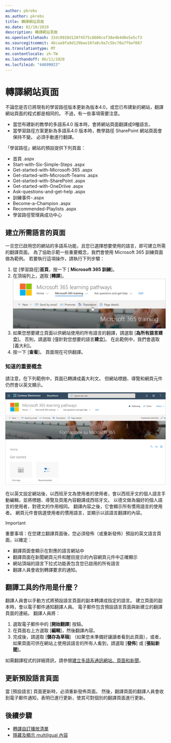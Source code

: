 ```yaml
---
author: pkrebs
ms.author: pkrebs
title: 轉譯網站頁面
ms.date: 02/10/2019
description: 轉譯網站頁面
ms.openlocfilehash: 32dc0928d12074575c8608cef38e4b4d0e5e5cf3
ms.sourcegitcommit: 46caa9fa9d129bee107a8c9a7c5bc70a7f9af087
ms.translationtype: MT
ms.contentlocale: zh-TW
ms.lasthandoff: 06/11/2020
ms.locfileid: "44699023"
---
```

# <a name="translate-site-pages"></a>轉譯網站頁面
不論您是否已將現有的學習路徑版本更新為版本4.0，或您已布建新的網站，翻譯網站頁面的程式都是相同的。 不過，有一些事項需要注意。 
- 當您布建新的教學的多語系4.0 版本時，會將網站頁面翻譯成9種語言。 
- 當學習路徑方案更新為多語系4.0 版本時，教學路徑 SharePoint 網站頁面會保持不變。 必須手動進行翻譯。 

「學習路徑」網站的預設提供下列頁面：

- 首頁 .aspx
- Start-with-Six-Simple-Steps .aspx
- Get-started-with-Microsoft-365 .aspx
- Get-started-with-Microsoft-Teams .aspx
- Get-started-with-SharePoint .aspx
- Get-started-with-OneDriive .aspx
- Ask-questions-and-get-help .aspx
- 訓練事件-.aspx
- Become-a-Champion .aspx
- Recommended-Playlists .aspx
- 學習路徑管理員成功中心

## <a name="create-pages-for-the-languages-you-want"></a>建立所需語言的頁面
一旦您已啟用您的網站的多語系功能，且您已選擇想要使用的語言，即可建立所需的翻譯頁面。 為了協助示範一些重要概念，我們會使用 Microsoft 365 訓練頁面做為範例。 若要執行這項操作，請執行下列步驟：

1.  從 [學習路徑]**首頁**，按一下 [ **Microsoft 365 訓練**]。  
2.  在頂端列上，選取 [**轉譯**]。
![custom_update_ml_transbutton.png](media/custom_update_ml_transbutton.png)
3. 如果您想要建立頁面以供網站使用的所有語言的翻譯，請選取 [**為所有語言建立**]。 否則，請選取 [僅針對您想要的語言**建立**]。 在此範例中，我們會選取 [義大利]。
4.  按一下 [**查看**]。 頁面現在可供翻譯。 

### <a name="an-important-concept-to-know"></a>知道的重要概念
請注意，在下列範例中，頁面已轉譯成義大利文。 但網站標題、導覽和網頁元件仍然會以英文顯示。 

![custom_update_ml_transpgconcept.png](media/custom_update_ml_transpgconcept.png)

 在以英文設定網站後，以西班牙文為使用者的使用者，會以西班牙文的個人語言手動編輯，並將標題、導覽及頁尾內容翻譯成西班牙文。 以德文做為偏好的個人語言的使用者，對德文的作用相同。 翻譯內容之後，它會顯示所有慣用語言的使用者。 網頁元件會挑選使用者的慣用語言，並顯示以該語言翻譯的內容。 

> [!IMPORTANT]
> 重要事項：在您建立翻譯頁面後，您必須發佈（或重新發佈）預設的英文語言頁面，以確定：
- 翻譯頁面會顯示在對應的語言網站中
- 翻譯頁面在新聞網頁元件和醒目提示的內容網頁元件中正確顯示
- 網站頂端的語言下拉式功能表包含您已啟用的所有語言
- 翻譯人員會收到轉譯要求的通知。

## <a name="what-does-a-translator-do"></a>翻譯工具的作用是什麼？
翻譯人員會以手動方式將預設語言頁面的副本轉譯成指定的語言。 建立頁面的副本時，會以電子郵件通知翻譯人員。 電子郵件包含預設語言頁面與新建立的翻譯頁面的連結。 翻譯人員將：
1. 選取電子郵件中的 [**開始翻譯**] 按鈕。
2. 在頁面右上方選取 [**編輯**]，然後翻譯內容。
3. 完成後，請選取 [**儲存為草稿**] （如果您未準備好讓讀者看到此頁面），或者，如果頁面可供在網站上使用該語言的所有人看到，請選取 [**發佈**] 或 [**張貼新聞**]。

如需翻譯程式的詳細資訊，請參閱[建立多語系通訊網站、頁面和新聞](https://support.office.com/en-us/article/2bb7d610-5453-41c6-a0e8-6f40b3ed750c)。 

## <a name="updating-the-default-language-page"></a>更新預設語言頁面
當 [預設語言] 頁面更新時，必須重新發佈頁面。 然後，翻譯頁面的翻譯人員會收到電子郵件通知，表明已進行更新，使其可對個別的翻譯頁面進行更新。

## <a name="next-steps"></a>後續步驟
- [轉譯自訂播放清單](custom_translate_pl_ml.md)
- [隱藏及顯示 multiligual 內容](custom_translate_pl_ml.md)
